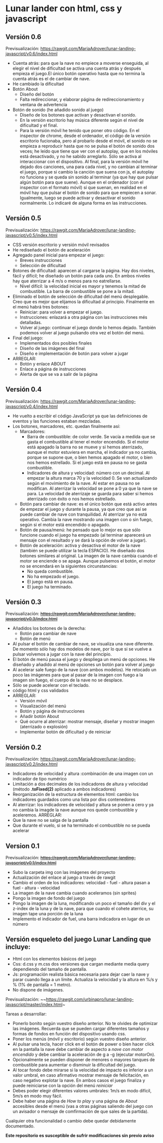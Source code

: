 # Lunar lander con html, css y javascript

 ## Versión 0.6

Previsualización: https://rawgit.com/MariaAdrover/lunar-landing-javascript/v0.6/index.html

* Cuenta atrás: para que la nave no empiece a moverse enseguida, al elegir el nivel de dificultad se activa una cuenta atrás y después empieza el juego.El único botón operativo hasta que no termina la cuenta atrás es el de cambiar de nave.
* He cambiado la dificultad
* Botón About
  * Diseño del botón
  * Falta redireccionar, y elaborar página de redireccionamiento y ventana de advertencia
* Botón de sonido (he añadido sonido al juego)
  * Diseño de los botones que activan y desactivan el sonido.
  * En la versión escritorio hay música diferente según el nivel de dificultad y el final.
  * Para la versión móvil he tenido que poner otro código.  En el inspector de chrome, desde el ordenador, el código de la versión escritorio fucionaba, pero al probarlo desde el móvil, el sonido no se empieza a reproducir hasta que no se pulsa el botón de sonido dos veces; he leído que tiene que ver con el autoplay, que en los móviles está desactivado, y no he sabido arreglarlo. Sólo se activa al interaccionar con el dispositivo. Al final, para la versión móvil he dejado dos canciones, una para cada nivel, y no cambian al terminar el juego, porque si cambio la canción que suena con js, el autoplay no funciona y se queda sin sonido al terminar (ya que hay que pulsar algún botón para que suene). Aunque en el ordenador (con el inspector con el formato móvil) sí que suenan, en realidad en el móvil hay que pulsar el botón de sonido para que empiecen a sonar. Igualmente, luego se puede activar y desactivar el sonido normalmente. Lo indicaré de alguna forma en las instrucciones.

## Versión 0.5

Previsualización: https://rawgit.com/MariaAdrover/lunar-landing-javascript/v0.5/index.html

* CSS versión escritorio y versión móvil revisados
* He rediseñado el botón de aceleración 
* Agregado panel inicial para empezar el juego:
  * Breves instrucciones
  * Selección de dificultad
* Botones de dificultad: aparecen al cargarse la página. Hay dos niveles, fácil y difícil; he diseñado un botón para cada uno.
En ambos niveles hay que aterrizar a 4 m/s o menos para no eatrellarse.
  * Nivel difícil: la velocidad inicial es mayor y tenemos la mitad de combustible. La barra de combustible se pone a la mitad.
* Eliminado el botón de selección de dificultad del menú desplegable. Creo que es mejor que elijamos la dificultad al principio.
Finalmente en el menú habrá tres botones:
  * Reiniciar: para volver a empezar el juego.
  * Instrucciones: enlazará a otra página con las instrucciones més detalladas.
  * Volver al juego: continuar el juego donde lo hemos dejado. También podemos volver al juego pulsando otra vez el botón del menú.
* Final del juego:
  * Implementados dos posibles finales
  * Diseño de las imágenes del final
  * Diseño e implementación de botón para volver a jugar
* ARREGLAR:
  * Botón y enlace ABOUT
  * Enlace a página de instrucciones
  * Alerta de que se va a salir de la página

## Versión 0.4

Previsualización: https://rawgit.com/MariaAdrover/lunar-landing-javascript/v0.4/index.html

* He vuelto a escribir el código JavaScript ya que las definiciones de eventos y las funciones estaban mezcladas.
* Los botones, marcadores, etc. quedan finalmente así:
  * Marcadores:
    * Barra de combustible: de color verde. Se vacía a medida que se gasta el combustible al tener el motor encendido. Si el 
    motor está apagado la barra no se mueve y si hemos aterrizado, aunque el motor estuviera en marcha, el indicador ya no cambia, porque se supone que, o bien hemos apagado el motor, o bien nos hemos estrellado. Si el juego está en pausa no se gasta combustible.
    * Indicadores de altura y velocidad: número con un decimal. Al empezar la altura marca 70 y la velocidad 0. Se van actualizando según el movimiento de la nave. Al estar en pausa no se modifican. Al aterrizar la velocidad se pone a 0 ya que la nave se para. La velocidad de aterrizaje se guarda para saber si hemos aterrizado con éxito o nos hemos estrellado.
  * Botón para cambiar de nave: es el único botón que está activo antes de empezar el juego y durante la pausa, ya que creo que así se puede cambiar de nave con tranquilidad. Al aterrizar ya no está operativo. Cambia la nave mostrando una imagen con o sin fuego, según si el motor está encendido o apagado.
  * Botón de pausa/menú: he pensado que lo mejor es que sólo funcione cuando el juego ha empezado (al terminar aparecerá un mensaje con el resultado y se dará la opción de volver a jugar). 
  * Botón de aceleración: activa y desactiva el motor de la nave (también se puede utilizar la tecla ESPACIO). He diseñado dos botones similares al original. La imagen de la nave cambia cuando el motor se enciende o se apaga. Aunque pulsemos el botón, el motor no se encendará en la siguientes circunstancias:
    * No queda combustible.
    * No ha empezado el juego.
    * El juego está en pausa.
    * El juego ha terminado.
    

## Versión 0.3

Previsualización: ~~https://rawgit.com/MariaAdrover/lunar-landing-javascript/v0.3/index.html~~

* Añadidos los botones de la derecha:
  * Botón para cambiar de nave
  * Botón de menú
* Al pulsar el botón de cambiar de nave, se visualiza una nave diferente. De momento sólo hay dos modelos de nave, por lo 
que si se vuelve a pulsar volvemos a jugar con la nave del principio.
* El botón de menú pausa el juego y despliega un menú de opciones. He diseñado y añadido al menú de opciones un botón para volver al juego
* Al acelerar sale fuego de la nave (con ambos modelos). He retocado un poco las imágenes para que al pasar de la imagen con fuego
a la imagen sin fuego, el cuerpo de la nave no se desplace. 
* Sólo se puede acelerar con el teclado.
* código html y css validados
* ARREGLAR:
  * Versión móvil
  * Visualización del menú
  * Botón y página de instrucciones 
  * Añadir botón About
  * Qué ocurre al aterrizar: mostrar mensaje, diseñar y mostrar imagen (aterrizado o explosión)
  * Implementar botón de dificultad y de reiniciar

## Versión 0.2

Previsualización: https://rawgit.com/MariaAdrover/lunar-landing-javascript/v0.2/index.html

* Indicadores de velocidad y altura :combinación de una imagen con un indicador de tipo numérico
* Limitación a dos decimales de los indicadores de altura y velocidad (método **.toFixed(2)** aplicado a ambos indicadores)
* Reorganización de la estructura de elementos html: cambio los indicadores guardados como una lista por divs contenedores
* Al aterrizar: los indicadores de velocidad y altura se ponen a cero y ya no cambia la imagde la nave aunque nos quede combustible 
y aceleremos.
ARREGLAR:
* Que la nave no se salga de la pantalla
* Que durante el vuelo, si se ha terminado el combustible no se pueda acelerar


## Version 0.1

Previsualización: ~~https://rawgit.com/MariaAdrover/lunar-landing-javascript/v0.1/index.html~~

* Subo la carpeta img con las imágenes del proyecto
* Actualización del enlace al juego a través de rawgit
* Cambio el orden de los indicadores:
velocidad - fuel - altura  pasan a fuel - altura - velocidad
* La imagen de la nave cambia cuando aceleramos (sin sprites)
* Pongo la imagen de fondo del juego
* Pongo la imagen de la luna, modificando un poco el tamaño del div y el z-index de la luna y de la nave, 
para que cuando el cohete aterrice, su imagen tape una porción de la luna 
* Implemento el indicador de fuel, una barra indicadora en lugar de un número

## Versión esqueleto del juego Lunar Landing que incluye:

* Html con los elementos básicos del juego
* Css: d.css y m.css dos versiones que cargan mediante media query dependiendo del tamaño de pantalla.
* Js: programación realista básica necesaria para dejar caer la nave y parar cuando llega a un límite. Actualiza la velocidad y la altura en %/s y % (1% de pantalla = 1 metro).
* No dispone de imágenes.

Previsualización: ~~https://rawgit.com/urbinapro/lunar-landing-javascript/master/index.html~

Tareas a desarrollar:
* Ponerlo bonito según vuestro diseño anterior. No te olvides de optimizar las imágenes. Recuerda que se pueden cargar diferentes tamaños y formas de fondos en función del dispositivo usando css.
* Poner los menús (móvil y escritorio) según vuestro diseño anterior.
* Al pulsar una tecla, hacer click en el botón de power o bien hacer click en la pantalla la nave debe cambiar de aspecto a *nave con motor encendido* y debe cambiar la aceleración de g a -g (ejecutar motorOn).
* Opcionalmente se pueden disponer de menores o mayores tanques de combustible para aumentar o disminuir la dificultad del juego.
* Al tocar fondo debe mirarse si la velocidad de impacto es inferior a un valor umbral, en caso afirmativo mostrar mensaje de felicitación, en caso negativo explotar la nave. En ambos casos el juego finaliza y puede reiniciarse con la opción del menú *reiniciar*
* Debes poder elegir diferentes valores umbrales: 1m/s en modo difícil, 5m/s en modo muy fácil.
* Debe haber una página de *How to play* y una página de *About* accesibles desde el menú (vas a otras páginas saliendo del juego con un avisador o mensaje de comfirmación de que sales de la partida).

Cualquier otra funcionalidad o cambio debe quedar debidamente documentado.

**Este repositorio es susceptible de sufrir modificaciones sin previo aviso**
